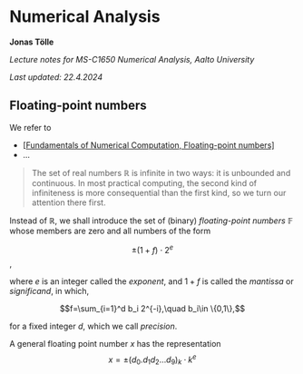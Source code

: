 # Numerical Analysis

**Jonas Tölle**

*Lecture notes for MS-C1650 Numerical Analysis, Aalto University*

*Last updated: 22.4.2024*

## Floating-point numbers

We refer to
-  [\[Fundamentals of Numerical Computation, Floating-point numbers\]](https://fncbook.github.io/fnc/intro/floating-point.html)
- ...

> The set of real numbers $\mathbb{R}$ is infinite in two ways: it is unbounded and continuous. In most practical computing, the second kind of infiniteness is more consequential than the first kind, so we turn our attention there first.

Instead of $\mathbb{R}$, we shall introduce the set of (binary) *floating-point numbers* $\mathbb{F}$ whose members are zero and all numbers of the form

$$\pm(1+f)\cdot 2^e$$,

where $e$ is an integer called the *exponent*, and $1+f$ is called the *mantissa* or *significand*, in which,

$$f=\sum_{i=1}^d b_i 2^{-i},\quad b_i\in \{0,1\},$$

for a fixed integer $d$, which we call *precision*.

A general floating point number $x$ has the representation
$$x=\pm (d_0.d_1 d_2 \ldots d_9)_k \cdot k^e$$

<!--stackedit_data:
eyJoaXN0b3J5IjpbLTE1MDExNzkyNzUsLTE4NjcxNzYxNzVdfQ
==
-->